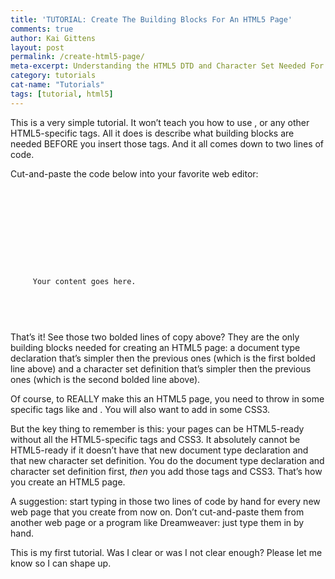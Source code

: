 ```yaml
---
title: 'TUTORIAL: Create The Building Blocks For An HTML5 Page'
comments: true
author: Kai Gittens
layout: post
permalink: /create-html5-page/
meta-excerpt: Understanding the HTML5 DTD and Character Set Needed For Your First HTML5 Page.
category: tutorials
cat-name: "Tutorials"
tags: [tutorial, html5]
---
```

This is a very simple tutorial. It won’t teach you how to use ,  or any other HTML5-specific tags. All it does is describe what building blocks are needed BEFORE you insert those tags. And it all comes down to two lines of code.

Cut-and-paste the code below into your favorite web editor:

 
<pre><code class="language-javascript">
<!DOCTYPE html>
<html>
  <head>
   <title>Your First HTML5 Page</title>
   <meta charset=”UTF-8″ />
  </head>
  <body>
     Your content goes here.
  </body>
</html>
</code></pre>


 

That’s it! See those two bolded lines of copy above? They are the only building blocks needed for creating an HTML5 page: a document type declaration that’s simpler then the previous ones (which is the first bolded line above) and a character set definition that’s simpler then the previous ones (which is the second bolded line above).

Of course, to REALLY make this an HTML5 page, you need to throw in some specific tags like  and . You will also want to add in some CSS3.

But the key thing to remember is this: your pages can be HTML5-ready without all the HTML5-specific tags and CSS3. It absolutely cannot be HTML5-ready if it doesn’t have that new document type declaration and that new character set definition. You do the document type declaration and character set definition first, *then* you add those tags and CSS3. That’s how you create an HTML5 page.

A suggestion: start typing in those two lines of code by hand for every new web page that you create from now on. Don’t cut-and-paste them from another web page or a program like Dreamweaver: just type them in by hand.

This is my first tutorial. Was I clear or was I not clear enough? Please let me know so I can shape up.